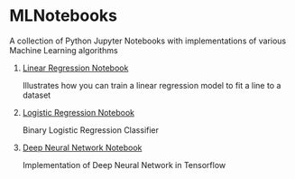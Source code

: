 # MLNotebooks
A collection of Python Jupyter Notebooks with implementations of various Machine Learning algorithms

1. [Linear Regression Notebook](https://github.com/nikhilsaldanha/MLNotebooks/blob/master/Linear%20Regression.ipynb)

   Illustrates how you can train a linear regression model to fit a line to a dataset

2. [Logistic Regression Notebook](https://github.com/nikhilsaldanha/MLNotebooks/blob/master/Logistic%20Regression.ipynb)

   Binary Logistic Regression Classifier

3. [Deep Neural Network Notebook](https://github.com/nikhilsaldanha/MLNotebooks/blob/master/DNN.ipynb)
   
   Implementation of Deep Neural Network in Tensorflow
